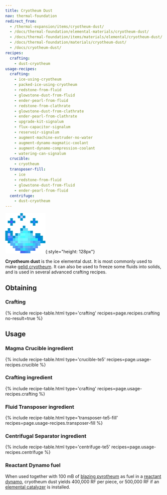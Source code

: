 ```yaml
---
title: Cryotheum Dust
nav: thermal-foundation
redirect_from:
  - /thermal-expansion/items/cryotheum-dust/
  - /docs/thermal-foundation/elemental-materials/cryotheum-dust/
  - /docs/thermal-foundation/items/materials/elemental/cryotheum-dust/
  - /docs/thermal-foundation/materials/cryotheum-dust/
  - /docs/cryotheum-dust/
recipes:
  crafting:
    - dust-cryotheum
usage-recipes:
  crafting:
    - ice-using-cryotheum
    - packed-ice-using-cryotheum
    - redstone-from-fluid
    - glowstone-dust-from-fluid
    - ender-pearl-from-fluid
    - redstone-from-clathrate
    - glowstone-dust-from-clathrate
    - ender-pearl-from-clathrate
    - upgrade-kit-signalum
    - flux-capacitor-signalum
    - reservoir-signalum
    - augment-machine-extruder-no-water
    - augment-dynamo-magmatic-coolant
    - augment-dynamo-compression-coolant
    - watering-can-signalum
  crucible:
    - cryotheum
  transposer-fill:
    - ice
    - redstone-from-fluid
    - glowstone-dust-from-fluid
    - ender-pearl-from-fluid
  centrifuge:
    - dust-cryotheum
---
```


![Cryotheum dust](/assets/images/thermal-foundation/dust-cryotheum.gif){:style="height: 128px"}


**Cryotheum dust** is the ice elemental dust. It is most commonly used to make
[gelid cryotheum](/docs/thermal-foundation/gelid-cryotheum/). It can also be used to freeze some
fluids into solids, and is used in several advanced crafting recipes.


Obtaining
---------

### Crafting
{% include recipe-table.html type='crafting' recipes=page.recipes.crafting no-result=true %}


Usage
-----

### Magma Crucible ingredient
{% include recipe-table.html type='crucible-te5' recipes=page.usage-recipes.crucible %}

### Crafting ingredient
{% include recipe-table.html type='crafting' recipes=page.usage-recipes.crafting %}

### Fluid Transposer ingredient
{% include recipe-table.html type='transposer-te5-fill' recipes=page.usage-recipes.transposer-fill %}

### Centrifugal Separator ingredient
{% include recipe-table.html type='centrifuge-te5' recipes=page.usage-recipes.centrifuge %}

### Reactant Dynamo fuel
When used together with 100 mB of [blazing pyrotheum](/docs/thermal-foundation/blazing-pyrotheum/)
as fuel in a [reactant dynamo](/docs/thermal-expansion/reactant-dynamo/), cryotheum dust yields
400,000 RF per piece, or 500,000 RF if an [elemental
catalyzer](/docs/thermal-expansion/augment-elemental-catalyzer/) is installed.
